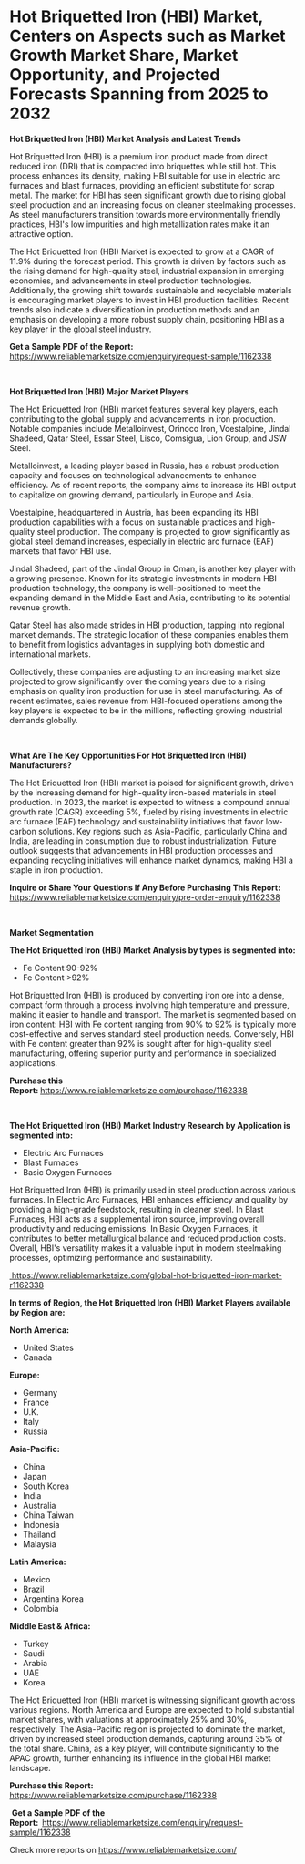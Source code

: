 <p><h1>Hot Briquetted Iron (HBI) Market, Centers on Aspects such as Market Growth Market Share, Market Opportunity, and Projected Forecasts Spanning from 2025 to 2032</h1></p><p><strong>Hot Briquetted Iron (HBI) Market Analysis and Latest Trends</strong></p>
<p><p>Hot Briquetted Iron (HBI) is a premium iron product made from direct reduced iron (DRI) that is compacted into briquettes while still hot. This process enhances its density, making HBI suitable for use in electric arc furnaces and blast furnaces, providing an efficient substitute for scrap metal. The market for HBI has seen significant growth due to rising global steel production and an increasing focus on cleaner steelmaking processes. As steel manufacturers transition towards more environmentally friendly practices, HBI's low impurities and high metallization rates make it an attractive option.</p><p>The Hot Briquetted Iron (HBI) Market is expected to grow at a CAGR of 11.9% during the forecast period. This growth is driven by factors such as the rising demand for high-quality steel, industrial expansion in emerging economies, and advancements in steel production technologies. Additionally, the growing shift towards sustainable and recyclable materials is encouraging market players to invest in HBI production facilities. Recent trends also indicate a diversification in production methods and an emphasis on developing a more robust supply chain, positioning HBI as a key player in the global steel industry.</p></p>
<p><strong>Get a Sample PDF of the Report:&nbsp;</strong> <a href="https://www.reliablemarketsize.com/enquiry/request-sample/1162338?utm_campaign=3458&utm_medium=2&utm_source=Github&utm_content=ia&utm_term=02042025&utm_id=hot-briquetted-iron-hbi">https://www.reliablemarketsize.com/enquiry/request-sample/1162338</a></p>
<p>&nbsp;</p>
<p><strong>Hot Briquetted Iron (HBI) Major Market Players</strong></p>
<p><p>The Hot Briquetted Iron (HBI) market features several key players, each contributing to the global supply and advancements in iron production. Notable companies include Metalloinvest, Orinoco Iron, Voestalpine, Jindal Shadeed, Qatar Steel, Essar Steel, Lisco, Comsigua, Lion Group, and JSW Steel. </p><p>Metalloinvest, a leading player based in Russia, has a robust production capacity and focuses on technological advancements to enhance efficiency. As of recent reports, the company aims to increase its HBI output to capitalize on growing demand, particularly in Europe and Asia.</p><p>Voestalpine, headquartered in Austria, has been expanding its HBI production capabilities with a focus on sustainable practices and high-quality steel production. The company is projected to grow significantly as global steel demand increases, especially in electric arc furnace (EAF) markets that favor HBI use.</p><p>Jindal Shadeed, part of the Jindal Group in Oman, is another key player with a growing presence. Known for its strategic investments in modern HBI production technology, the company is well-positioned to meet the expanding demand in the Middle East and Asia, contributing to its potential revenue growth.</p><p>Qatar Steel has also made strides in HBI production, tapping into regional market demands. The strategic location of these companies enables them to benefit from logistics advantages in supplying both domestic and international markets.</p><p>Collectively, these companies are adjusting to an increasing market size projected to grow significantly over the coming years due to a rising emphasis on quality iron production for use in steel manufacturing. As of recent estimates, sales revenue from HBI-focused operations among the key players is expected to be in the millions, reflecting growing industrial demands globally.</p></p>
<p>&nbsp;</p>
<p><strong>What Are The Key Opportunities For Hot Briquetted Iron (HBI) Manufacturers?</strong></p>
<p><p>The Hot Briquetted Iron (HBI) market is poised for significant growth, driven by the increasing demand for high-quality iron-based materials in steel production. In 2023, the market is expected to witness a compound annual growth rate (CAGR) exceeding 5%, fueled by rising investments in electric arc furnace (EAF) technology and sustainability initiatives that favor low-carbon solutions. Key regions such as Asia-Pacific, particularly China and India, are leading in consumption due to robust industrialization. Future outlook suggests that advancements in HBI production processes and expanding recycling initiatives will enhance market dynamics, making HBI a staple in iron production.</p></p>
<p><strong>Inquire or Share Your Questions If Any Before Purchasing This Report:</strong> <a href="https://www.reliablemarketsize.com/enquiry/pre-order-enquiry/1162338?utm_campaign=3458&utm_medium=2&utm_source=Github&utm_content=ia&utm_term=02042025&utm_id=hot-briquetted-iron-hbi">https://www.reliablemarketsize.com/enquiry/pre-order-enquiry/1162338</a></p>
<p>&nbsp;</p>
<p><strong>Market Segmentation</strong></p>
<p><strong>The Hot Briquetted Iron (HBI) Market Analysis by types is segmented into:</strong></p>
<p><ul><li>Fe Content 90-92%</li><li>Fe Content >92%</li></ul></p>
<p><p>Hot Briquetted Iron (HBI) is produced by converting iron ore into a dense, compact form through a process involving high temperature and pressure, making it easier to handle and transport. The market is segmented based on iron content: HBI with Fe content ranging from 90% to 92% is typically more cost-effective and serves standard steel production needs. Conversely, HBI with Fe content greater than 92% is sought after for high-quality steel manufacturing, offering superior purity and performance in specialized applications.</p></p>
<p><strong>Purchase this Report:&nbsp;</strong><a href="https://www.reliablemarketsize.com/purchase/1162338?utm_campaign=3458&utm_medium=2&utm_source=Github&utm_content=ia&utm_term=02042025&utm_id=hot-briquetted-iron-hbi">https://www.reliablemarketsize.com/purchase/1162338</a></p>
<p>&nbsp;</p>
<p><strong>The Hot Briquetted Iron (HBI) Market Industry Research by Application is segmented into:</strong></p>
<p><ul><li>Electric Arc Furnaces</li><li>Blast Furnaces</li><li>Basic Oxygen Furnaces</li></ul></p>
<p><p>Hot Briquetted Iron (HBI) is primarily used in steel production across various furnaces. In Electric Arc Furnaces, HBI enhances efficiency and quality by providing a high-grade feedstock, resulting in cleaner steel. In Blast Furnaces, HBI acts as a supplemental iron source, improving overall productivity and reducing emissions. In Basic Oxygen Furnaces, it contributes to better metallurgical balance and reduced production costs. Overall, HBI's versatility makes it a valuable input in modern steelmaking processes, optimizing performance and sustainability.</p></p>
<p><a href="https://www.reliablemarketsize.com/global-hot-briquetted-iron-market-r1162338?utm_campaign=3458&utm_medium=2&utm_source=Github&utm_content=ia&utm_term=02042025&utm_id=hot-briquetted-iron-hbi">&nbsp;https://www.reliablemarketsize.com/global-hot-briquetted-iron-market-r1162338</a></p>
<p><strong>In terms of Region, the Hot Briquetted Iron (HBI) Market Players available by Region are:</strong></p>
<p>
    <p> <strong> North America: </strong>
        <ul>
            <li>United States</li>
            <li>Canada</li>
        </ul>
        </p> 
    <p> <strong> Europe: </strong>
        <ul>
            <li>Germany</li>
            <li>France</li>
            <li>U.K.</li>
            <li>Italy</li>
            <li>Russia</li>
        </ul>
        </p> 
    <p> <strong> Asia-Pacific: </strong>
        <ul>
            <li>China</li>
            <li>Japan</li>
            <li>South Korea</li>
            <li>India</li>
            <li>Australia</li>
            <li>China Taiwan</li>
            <li>Indonesia</li>
            <li>Thailand</li>
            <li>Malaysia</li>
        </ul>
        </p> 
    <p> <strong> Latin America: </strong>
        <ul>
            <li>Mexico</li>
            <li>Brazil</li>
            <li>Argentina Korea</li>
            <li>Colombia</li>
        </ul>
        </p> 
    <p> <strong> Middle East & Africa: </strong>
        <ul>
            <li>Turkey</li>
            <li>Saudi</li>
            <li>Arabia</li>
            <li>UAE</li>
            <li>Korea</li>
        </ul>
    </p>
    </p>
<p><p>The Hot Briquetted Iron (HBI) market is witnessing significant growth across various regions. North America and Europe are expected to hold substantial market shares, with valuations at approximately 25% and 30%, respectively. The Asia-Pacific region is projected to dominate the market, driven by increased steel production demands, capturing around 35% of the total share. China, as a key player, will contribute significantly to the APAC growth, further enhancing its influence in the global HBI market landscape.</p></p>
<p><strong>Purchase this Report: </strong><a href="https://www.reliablemarketsize.com/purchase/1162338?utm_campaign=3458&utm_medium=2&utm_source=Github&utm_content=ia&utm_term=02042025&utm_id=hot-briquetted-iron-hbi">https://www.reliablemarketsize.com/purchase/1162338</a></p>
<p>&nbsp;<strong>Get a Sample PDF of the Report:&nbsp;&nbsp;</strong><a href="https://www.reliablemarketsize.com/enquiry/request-sample/1162338?utm_campaign=3458&utm_medium=2&utm_source=Github&utm_content=ia&utm_term=02042025&utm_id=hot-briquetted-iron-hbi">https://www.reliablemarketsize.com/enquiry/request-sample/1162338</a></p>
<p><strong></strong></p>
<p>Check more reports on <a href="https://www.reliablemarketsize.com/?utm_campaign=3458&utm_medium=2&utm_source=Github&utm_content=ia&utm_term=02042025&utm_id=hot-briquetted-iron-hbi">https://www.reliablemarketsize.com/</a></p>